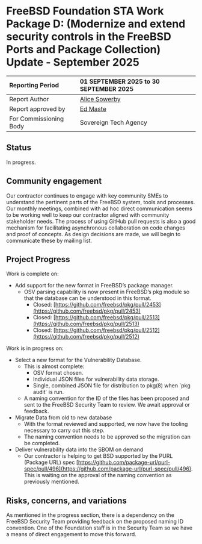 # FreeBSD Foundation STA Work Package D: (Modernize and extend security controls in the FreeBSD Ports and Package Collection) Update \- September 2025

| Reporting Period | 01 SEPTEMBER 2025 to 30 SEPTEMBER 2025 |
| :---- | :---- |
| Report Author | [Alice Sowerby](mailto:alice@freebsdfoundation.org) |
| Report approved by | [Ed Maste](mailto:emaste@freebsdfoundation.org) |
| For Commissioning Body | Sovereign Tech Agency |

## Status

In progress.

## Community engagement

Our contractor continues to engage with key community SMEs to understand the pertinent parts of the FreeBSD system, tools and processes. Our monthly meetings, combined with ad hoc direct communication seems to be working well to keep our contractor aligned with community stakeholder needs. The process of using GitHub pull requests is also a good mechanism for facilitating asynchronous collaboration on code changes and proof of concepts. As design decisions are made, we will begin to communicate these by mailing list.

## Project Progress

Work is complete on:

* Add support for the new format in FreeBSD’s package manager.  
  * OSV parsing capability is now present in FreeBSD’s pkg module so that the database can be understood in this format.   
    * Closed: [https://github.com/freebsd/pkg/pull/2453](https://github.com/freebsd/pkg/pull/2453)  
    * Closed: [https://github.com/freebsd/pkg/pull/2513](https://github.com/freebsd/pkg/pull/2513)  
    * Closed: [https://github.com/freebsd/pkg/pull/2512](https://github.com/freebsd/pkg/pull/2512) 

Work is in progress on:

* Select a new format for the Vulnerability Database.  
  * This is almost complete:  
    * OSV format chosen.   
    * Individual JSON files for vulnerability data storage.   
    * Single, combined JSON file for distribution to pkg(8) when \`pkg audit\` is run.  
  * A naming convention for the ID of the files has been proposed and sent to the FreeBSD Security Team to review. We await approval or feedback.  
* Migrate Data from old to new database  
  * With the format reviewed and supported, we now have the tooling necessary to carry out this step.  
  * The naming convention needs to be approved so the migration can be completed.  
* Deliver vulnerability data into the SBOM on demand  
  * Our contractor is helping to get BSD supported by the PURL (Package URL) spec [https://github.com/package-url/purl-spec/pull/496](https://github.com/package-url/purl-spec/pull/496). This is waiting on the approval of the naming convention as previously mentioned. 

## Risks, concerns, and variations

As mentioned in the progress section, there is a dependency on the FreeBSD Security Team providing feedback on the proposed naming ID convention. One of the Foundation staff is in the Security Team so we have a means of direct engagement to move this forward.
